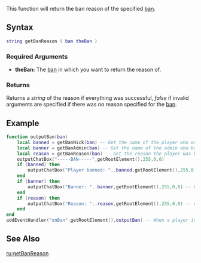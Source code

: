 This function will return the ban reason of the specified [ban](/ban.md "wikilink").

Syntax
------

``` lua
string getBanReason ( ban theBan )
```

### Required Arguments

-   **theBan:** The [ban](/ban.md "wikilink") in which you want to return the reason of.

### Returns

Returns a *string* of the reason if everything was successful, *false* if invalid arguments are specified if there was no reason specified for the [ban](/ban.md "wikilink").

Example
-------

``` lua
function outputBan(ban)
    local banned = getBanNick(ban) -- Get the name of the player who was banned
    local banner = getBanAdmin(ban) -- Get the name of the admin who banned the player
    local reason = getBanReason(ban) -- Get the reason the player was banned
    outputChatBox("-----BAN-----",getRootElement(),255,0,0)
    if (banned) then
        outputChatBox("Player banned: "..banned,getRootElement(),255,0,0) -- Output the player name who was banned
    end
    if (banner) then
        outputChatBox("Banner: "..banner,getRootElement(),255,0,0) -- Output the admin name who performed the ban
    end
    if (reason) then
        outputChatBox("Reason: "..reason,getRootElement(),255,0,0) -- outputt the reason the player was banned
    end
end
addEventHandler("onBan",getRootElement(),outputBan) -- When a player is banned trigger the outputBan function
```

See Also
--------

[ru:getBanReason](/ru:getBanReason.md "wikilink")
